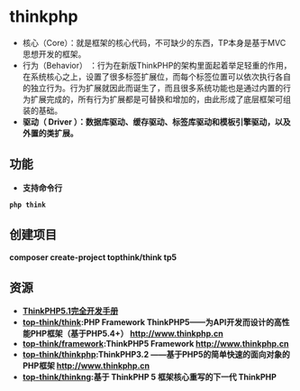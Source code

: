 # thinkphp

* 核心（Core）：就是框架的核心代码，不可缺少的东西，TP本身是基于MVC思想开发的框架。
* 行为（Behavior） ：行为在新版ThinkPHP的架构里面起着举足轻重的作用，在系统核心之上，设置了很多标签扩展位，而每个标签位置可以依次执行各自的独立行为。行为扩展就因此而诞生了，而且很多系统功能也是通过内置的行为扩展完成的，所有行为扩展都是可替换和增加的，由此形成了底层框架可组装的基础。<br><b>
* 驱动（ Driver ）：数据库驱动、缓存驱动、标签库驱动和模板引擎驱动，以及外置的类扩展。

## 功能

* 支持命令行

```
php think
```
## 创建项目

composer create-project topthink/think tp5


## 资源

* [ThinkPHP5.1完全开发手册](https://www.kancloud.cn/manual/thinkphp5_1)
* [top-think/think](https://github.com/top-think/think):PHP Framework ThinkPHP5——为API开发而设计的高性能PHP框架（基于PHP5.4+） http://www.thinkphp.cn
* [top-think/framework](https://github.com/top-think/framework):ThinkPHP5 Framework http://www.thinkphp.cn
* [top-think/thinkphp](https://github.com/top-think/thinkphp):ThinkPHP3.2 ——基于PHP5的简单快速的面向对象的PHP框架 http://www.thinkphp.cn
* [top-think/thinkng](https://github.com/top-think/thinkng):基于 ThinkPHP 5 框架核心重写的下一代 ThinkPHP 